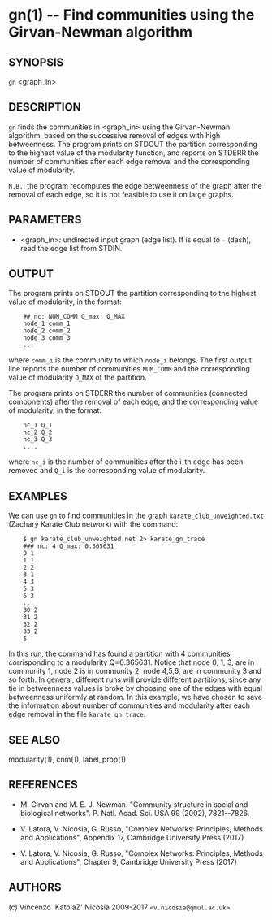 gn(1) -- Find communities using the Girvan-Newman algorithm
======

## SYNOPSIS

`gn` <graph_in> 

## DESCRIPTION

`gn` finds the communities in <graph_in> using the Girvan-Newman
algorithm, based on the successive removal of edges with high
betweenness. The program prints on STDOUT the partition corresponding
to the highest value of the modularity function, and reports on STDERR
the number of communities after each edge removal and the
corresponding value of modularity. 

`N.B.`: the program recomputes the edge betweenness of the graph after
the removal of each edge, so it is not feasible to use it on large
graphs.

## PARAMETERS

* <graph_in>:
    undirected input graph (edge list). If is equal to `-` (dash), read
    the edge list from STDIN.

## OUTPUT

The program prints on STDOUT the partition corresponding to the
highest value of modularity, in the format:

        ## nc: NUM_COMM Q_max: Q_MAX 
        node_1 comm_1
        node_2 comm_2
        node_3 comm_3
        ... 
        
where `comm_i` is the community to which `node_i` belongs. The first
output line reports the number of communities `NUM_COMM` and the
corresponding value of modularity `Q_MAX` of the partition.

The program prints on STDERR the number of communities (connected
components) after the removal of each edge, and the corresponding
value of modularity, in the format:

        nc_1 Q_1
        nc_2 Q_2
        nc_3 Q_3
        ....

where `nc_i` is the number of communities after the i-th edge has been
removed and `Q_i` is the corresponding value of modularity. 

## EXAMPLES

We can use `gn` to find communities in the graph `karate_club_unweighted.txt`
(Zachary Karate Club network) with the command:

        $ gn karate_club_unweighted.net 2> karate_gn_trace
        ### nc: 4 Q_max: 0.365631
        0 1
        1 1
        2 2
        3 1
        4 3
        5 3
        6 3
        ...
        30 2
        31 2
        32 2
        33 2
        $ 
        
In this run, the command has found a partition with 4 communities
corrisponding to a modularity Q=0.365631. Notice that node 0, 1, 3,
are in community 1, node 2 is in community 2, node 4,5,6, are in
community 3 and so forth. In general, different runs will provide
different partitions, since any tie in betweenness values is broke by
choosing one of the edges with equal betweenness uniformly at
random. In this example, we have chosen to save the information about
number of communities and modularity after each edge removal in the
file `karate_gn_trace`.

## SEE ALSO

modularity(1), cnm(1), label_prop(1)

## REFERENCES

* M\. Girvan and M. E. J. Newman. "Community structure in social and
  biological networks". P. Natl. Acad. Sci. USA 99 (2002), 7821--7826.

* V\. Latora, V. Nicosia, G. Russo, "Complex Networks: Principles,
  Methods and Applications", Appendix 17, Cambridge University Press
  (2017)

* V\. Latora, V. Nicosia, G. Russo, "Complex Networks: Principles,
  Methods and Applications", Chapter 9, Cambridge University Press
  (2017)

## AUTHORS

(c) Vincenzo 'KatolaZ' Nicosia 2009-2017 `<v.nicosia@qmul.ac.uk>`.
